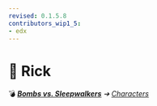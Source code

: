 ```yaml
---
revised: 0.1.5.8
contributors_wip1_5:
- edx
---
```


# 📄 Rick

💣 ***[Bombs vs. Sleepwalkers](/README.md)** ➔ [Characters](/characters/readme.md)*
